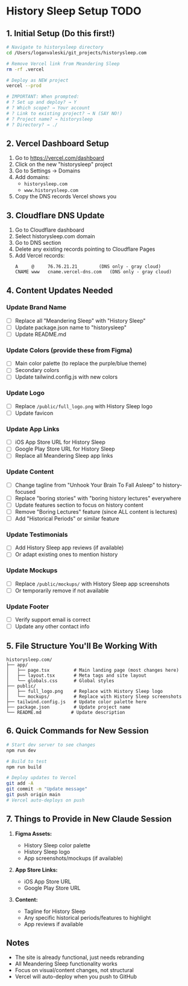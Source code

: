 # History Sleep Setup TODO

## 1. Initial Setup (Do this first!)

```bash
# Navigate to historysleep directory
cd /Users/loganvaleski/git_projects/historysleep.com

# Remove Vercel link from Meandering Sleep
rm -rf .vercel

# Deploy as NEW project
vercel --prod

# IMPORTANT: When prompted:
# ? Set up and deploy? → Y
# ? Which scope? → Your account  
# ? Link to existing project? → N (SAY NO!)
# ? Project name? → historysleep
# ? Directory? → ./
```

## 2. Vercel Dashboard Setup

1. Go to https://vercel.com/dashboard
2. Click on the new "historysleep" project
3. Go to Settings → Domains
4. Add domains:
   - `historysleep.com`
   - `www.historysleep.com`
5. Copy the DNS records Vercel shows you

## 3. Cloudflare DNS Update

1. Go to Cloudflare dashboard
2. Select historysleep.com domain
3. Go to DNS section
4. Delete any existing records pointing to Cloudflare Pages
5. Add Vercel records:
   ```
   A     @     76.76.21.21        (DNS only - gray cloud)
   CNAME www   cname.vercel-dns.com   (DNS only - gray cloud)
   ```

## 4. Content Updates Needed

### Update Brand Name
- [ ] Replace all "Meandering Sleep" with "History Sleep"
- [ ] Update package.json name to "historysleep"
- [ ] Update README.md

### Update Colors (provide these from Figma)
- [ ] Main color palette (to replace the purple/blue theme)
- [ ] Secondary colors
- [ ] Update tailwind.config.js with new colors

### Update Logo
- [ ] Replace `/public/full_logo.png` with History Sleep logo
- [ ] Update favicon

### Update App Links
- [ ] iOS App Store URL for History Sleep
- [ ] Google Play Store URL for History Sleep
- [ ] Replace all Meandering Sleep app links

### Update Content
- [ ] Change tagline from "Unhook Your Brain To Fall Asleep" to history-focused
- [ ] Replace "boring stories" with "boring history lectures" everywhere
- [ ] Update features section to focus on history content
- [ ] Remove "Boring Lectures" feature (since ALL content is lectures)
- [ ] Add "Historical Periods" or similar feature

### Update Testimonials
- [ ] Add History Sleep app reviews (if available)
- [ ] Or adapt existing ones to mention history

### Update Mockups
- [ ] Replace `/public/mockups/` with History Sleep app screenshots
- [ ] Or temporarily remove if not available

### Update Footer
- [ ] Verify support email is correct
- [ ] Update any other contact info

## 5. File Structure You'll Be Working With

```
historysleep.com/
├── app/
│   ├── page.tsx         # Main landing page (most changes here)
│   ├── layout.tsx       # Meta tags and site layout
│   └── globals.css      # Global styles
├── public/
│   ├── full_logo.png    # Replace with History Sleep logo
│   └── mockups/         # Replace with History Sleep screenshots
├── tailwind.config.js   # Update color palette here
├── package.json         # Update project name
└── README.md           # Update description
```

## 6. Quick Commands for New Session

```bash
# Start dev server to see changes
npm run dev

# Build to test
npm run build

# Deploy updates to Vercel
git add -A
git commit -m "Update message"
git push origin main
# Vercel auto-deploys on push
```

## 7. Things to Provide in New Claude Session

1. **Figma Assets:**
   - History Sleep color palette
   - History Sleep logo
   - App screenshots/mockups (if available)

2. **App Store Links:**
   - iOS App Store URL
   - Google Play Store URL

3. **Content:**
   - Tagline for History Sleep
   - Any specific historical periods/features to highlight
   - App reviews if available

## Notes
- The site is already functional, just needs rebranding
- All Meandering Sleep functionality works
- Focus on visual/content changes, not structural
- Vercel will auto-deploy when you push to GitHub